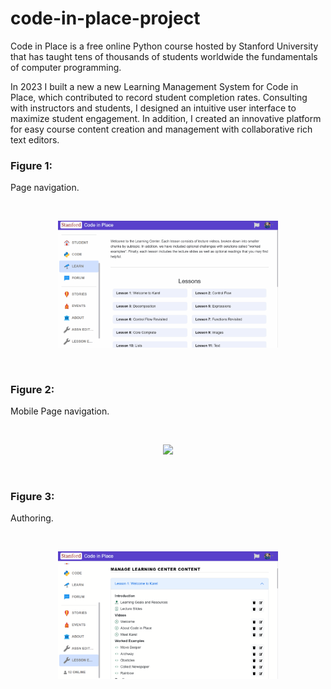 # code-in-place-project

Code in Place is a free online Python course hosted by Stanford University that has taught tens of thousands of students worldwide the fundamentals of computer programming.

In 2023 I built a new a new Learning Management System for Code in Place, which contributed to record student completion rates. Consulting with instructors and students, I designed an intuitive user interface to maximize student engagement. In addition, I created an innovative platform for easy course content creation and management with collaborative rich text editors.

### Figure 1:
Page navigation.

<br>

<p align="center">
  <img src="https://github.com/hansbdejong/code-in-place-project/blob/main/code-in-place-gifs/code-in-place-learning-center.gif" 
        width="70%" height="70%">
</p>

<br>

### Figure 2:
Mobile Page navigation.

<br>

<p align="center">
  <img src="https://github.com/hansbdejong/code-in-place-project/blob/main/code-in-place-gifs/code-in-place-mobile.gif" 
        width="30%">
</p>

<br>

### Figure 3:
Authoring.

<br>

<p align="center">
  <img src="https://github.com/hansbdejong/code-in-place-project/blob/main/code-in-place-gifs/code-in-place-authoring.gif" 
        width="70%" height="70%">
</p>

<br>
